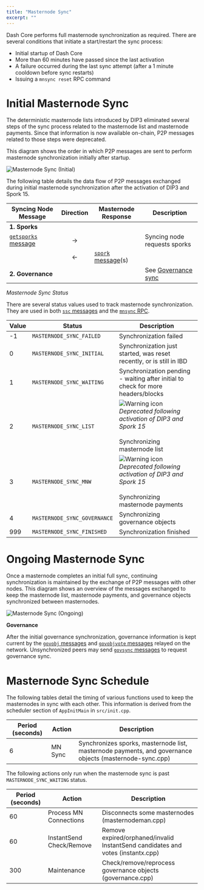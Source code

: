 ```yaml
---
title: "Masternode Sync"
excerpt: ""
---
```

Dash Core performs full masternode synchronization as required. There are several conditions that initiate a start/restart the sync process:

* Initial startup of Dash Core
* More than 60 minutes have passed since the last activation
* A failure occurred during the last sync attempt (after a 1 minute cooldown before sync restarts)
* Issuing a `mnsync reset` RPC command

# Initial Masternode Sync

The deterministic masternode lists introduced by DIP3 eliminated several steps of the sync process related to the masternode list and masternode payments. Since that information is now available on-chain, P2P messages related to those steps were deprecated.

This diagram shows the order in which P2P messages are sent to perform masternode synchronization initially after startup.

![Masternode Sync (Initial)](https://dash-docs.github.io/img/dev/en-masternode-sync-initial-dip3.svg)

The following table details the data flow of P2P messages exchanged during initial masternode synchronization after the activation of DIP3 and Spork 15.

| **Syncing Node Message** | **Direction**  | **Masternode Response**   | **Description** |
| --- | :---: | --- | --- |
| **1. Sporks** |   |  |  |
| [`getsporks` message](core-ref-p2p-network-control-messages#section-getsporks)                            | → |                           | Syncing node requests sporks
|                                                | ← | [`spork` message](core-ref-p2p-network-control-messages#section-spork)(s)        |
| **2. Governance** |   |  | See [Governance sync](#governance) |

*Masternode Sync Status*

There are several status values used to track masternode synchronization. They are used in both [`ssc` messages](core-ref-p2p-network-masternode-messages#section-ssc) and the [`mnsync` RPC](core-api-ref-remote-procedure-calls-dash#section-mnsync).

| **Value** | **Status**  | **Description** |
| --- | --- | --- |
| -1  | `MASTERNODE_SYNC_FAILED`      | Synchronization failed |
| 0   | `MASTERNODE_SYNC_INITIAL`     | Synchronization just started, was reset recently, or is still in IBD |
| 1   | `MASTERNODE_SYNC_WAITING`     | Synchronization pending - waiting after initial to check for more headers/blocks |
| 2   | `MASTERNODE_SYNC_LIST`        | ![Warning icon](https://dash-docs.github.io/img/icons/icon_warning.svg) _Deprecated following activation of DIP3 and Spork 15_<br><br>Synchronizing masternode list |
| 3   | `MASTERNODE_SYNC_MNW`         | ![Warning icon](https://dash-docs.github.io/img/icons/icon_warning.svg) _Deprecated following activation of DIP3 and Spork 15_<br><br>Synchronizing masternode payments |
| 4   | `MASTERNODE_SYNC_GOVERNANCE`  | Synchronizing governance objects  |
| 999 | `MASTERNODE_SYNC_FINISHED`    | Synchronization finished |

# Ongoing Masternode Sync

Once a masternode completes an initial full sync, continuing synchronization is maintained by the exchange of P2P messages with other nodes. This diagram shows an overview of the messages exchanged to keep the masternode list, masternode payments, and governance objects synchronized between masternodes.

![Masternode Sync (Ongoing)](https://dash-docs.github.io/img/dev/en-masternode-sync-ongoing.svg)

**Governance**

After the initial governance synchronization, governance information is kept current by the [`govobj` messages](core-ref-p2p-network-governance-messages#section-govobj) and [`govobjvote` messages](core-ref-p2p-network-governance-messages#section-govobjvote) relayed on the network. Unsynchronized peers may send [`govsync` messages](core-ref-p2p-network-governance-messages#section-govsync) to request governance sync.

# Masternode Sync Schedule

The following tables detail the timing of various functions used to keep the masternodes in sync with each other. This information is derived from the scheduler section of `AppInitMain` in `src/init.cpp`.

| **Period (seconds)** | **Action** | **Description** |
| --- | --- | --- |
| 6   | MN Sync                   | Synchronizes sporks, masternode list, masternode payments, and governance objects (masternode-sync.cpp) |

The following actions only run when the masternode sync is past `MASTERNODE_SYNC_WAITING` status.

| **Period (seconds)** | **Action** | **Description** |
| --- | --- | --- |
| 60  | Process MN Connections    | Disconnects some masternodes (masternodeman.cpp) |
| 60  | InstantSend Check/Remove  | Remove expired/orphaned/invalid InstantSend candidates and votes (instantx.cpp) |
| 300 | Maintenance               | Check/remove/reprocess governance objects (governance.cpp) |